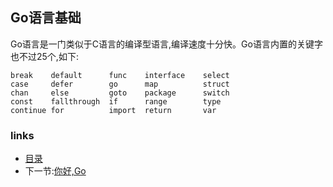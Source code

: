 ## Go语言基础

Go语言是一门类似于C语言的编译型语言,编译速度十分快。Go语言内置的关键字也不过25个,如下:

    break    default      func    interface    select
    case     defer        go      map          struct
    chan     else         goto    package      switch
    const    fallthrough  if      range        type
    continue for          import  return       var
    
### links
   * [目录]()
   * 下一节:[你好,Go](1.html)
    